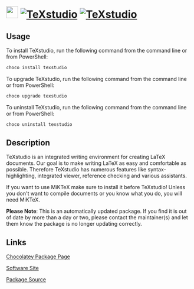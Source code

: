 ﻿# <img src="https://cdn.jsdelivr.net/gh/mkevenaar/chocolatey-packages@9372f3ad64f05adc8d3e29742062733127789453/icons/texstudio.png" width="32" height="32"/> [![TeXstudio](https://img.shields.io/chocolatey/v/texstudio.svg?label=TeXstudio)](https://chocolatey.org/packages/texstudio) [![TeXstudio](https://img.shields.io/chocolatey/dt/texstudio.svg)](https://chocolatey.org/packages/texstudio)

## Usage

To install TeXstudio, run the following command from the command line or from PowerShell:

```powershell
choco install texstudio
```

To upgrade TeXstudio, run the following command from the command line or from PowerShell:

```powershell
choco upgrade texstudio
```

To uninstall TeXstudio, run the following command from the command line or from PowerShell:

```powershell
choco uninstall texstudio
```

## Description

TeXstudio is an integrated writing environment for creating LaTeX documents. Our goal is to make writing LaTeX as easy and comfortable as possible. Therefore TeXstudio has numerous features like syntax-highlighting, integrated viewer, reference checking and various assistants.

If you want to use MiKTeX make sure to install it before TeXstudio! Unless you don't want to compile documents or you know what you do, you will need MiKTeX.

**Please Note**: This is an automatically updated package. If you find it is
out of date by more than a day or two, please contact the maintainer(s) and
let them know the package is no longer updating correctly.


## Links

[Chocolatey Package Page](https://chocolatey.org/packages/texstudio)

[Software Site](https://www.texstudio.org/)

[Package Source](https://github.com/mkevenaar/chocolatey-packages/tree/master/automatic/texstudio)

